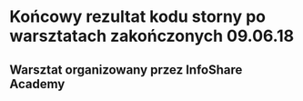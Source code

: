 # Końcowy rezultat kodu storny po warsztatach zakończonych 09.06.18

## Warsztat organizowany przez InfoShare Academy